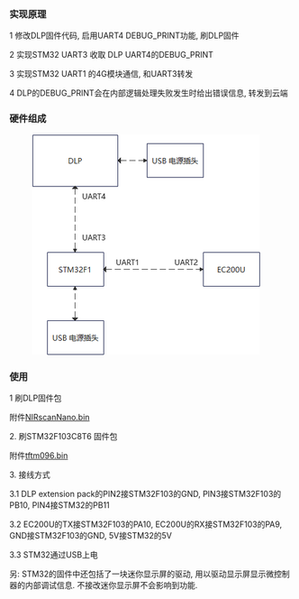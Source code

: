 ### 实现原理

1 修改DLP固件代码, 启用UART4 DEBUG\_PRINT功能, 刷DLP固件

2 实现STM32 UART3 收取 DLP UART4的DEBUG\_PRINT

3 实现STM32 UART1 的4G模块通信, 和UART3转发

4 DLP的DEBUG\_PRINT会在内部逻辑处理失败发生时给出错误信息, 转发到云端

  

### 硬件组成

<figure class="image op-uc-figure"><div class="op-uc-figure--content"><img class="op-uc-image" src="dlp-mon.png"></div></figure>

  

### 使用

1 刷DLP固件包

附件[NIRscanNano.bin](https://op.shuhan-juno.com/api/v3/attachments/159/content)

2\. 刷STM32F103C8T6 固件包

附件[tftm096.bin](https://op.shuhan-juno.com/api/v3/attachments/161/content)

3\. 接线方式

3.1 DLP extension pack的PIN2接STM32F103的GND, PIN3接STM32F103的PB10, PIN4接STM32的PB11

3.2 EC200U的TX接STM32F103的PA10, EC200U的RX接STM32F103的PA9, GND接STM32F103的GND, 5V接STM32的5V

3.3 STM32通过USB上电

另: STM32的固件中还包括了一块迷你显示屏的驱动, 用以驱动显示屏显示微控制器的内部调试信息. 不接改迷你显示屏不会影响到功能.